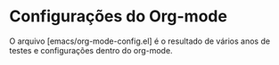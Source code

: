 # Configurações do Org-mode 

O arquivo [emacs/org-mode-config.el] é o resultado de vários anos de testes e
configurações dentro do org-mode. 


